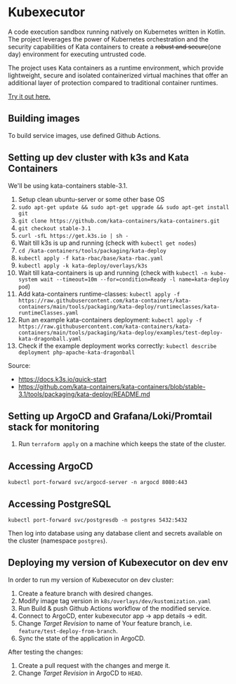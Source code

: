# Kubexecutor

A code execution sandbox running natively on Kubernetes written in Kotlin. 
The project leverages the power of Kubernetes orchestration and the security capabilities
of Kata containers to create a ~~robust and secure~~(one day) environment for executing untrusted code.

The project uses Kata containers as a runtime environment, which provide lightweight, secure and isolated containerized
virtual machines that offer an additional layer of protection compared to traditional container runtimes.

[Try it out here.](https://kube.skni.edu.pl/)

## Building images
To build service images, use defined Github Actions.

## Setting up dev cluster with k3s and Kata Containers
We'll be using kata-containers stable-3.1.
1. Setup clean ubuntu-server or some other base OS
2. `sudo apt-get update && sudo apt-get upgrade && sudo apt-get install git`
3. `git clone https://github.com/kata-containers/kata-containers.git`
4. `git checkout stable-3.1`
5. `curl -sfL https://get.k3s.io | sh -`
6. Wait till k3s is up and running (check with `kubectl get nodes`)
7. `cd /kata-containers/tools/packaging/kata-deploy`
8. `kubectl apply -f kata-rbac/base/kata-rbac.yaml`
9. `kubectl apply -k kata-deploy/overlays/k3s`
10. Wait till kata-containers is up and running (check with `kubectl -n kube-system wait --timeout=10m --for=condition=Ready -l name=kata-deploy pod`)
11. Add kata-containers runtime-classes: `kubectl apply -f https://raw.githubusercontent.com/kata-containers/kata-containers/main/tools/packaging/kata-deploy/runtimeclasses/kata-runtimeClasses.yaml`
12. Run an example kata-containers deployment: `kubectl apply -f https://raw.githubusercontent.com/kata-containers/kata-containers/main/tools/packaging/kata-deploy/examples/test-deploy-kata-dragonball.yaml`
13. Check if the example deployment works correctly: `kubectl describe deployment php-apache-kata-dragonball`

Source:
* https://docs.k3s.io/quick-start
* https://github.com/kata-containers/kata-containers/blob/stable-3.1/tools/packaging/kata-deploy/README.md

## Setting up ArgoCD and Grafana/Loki/Promtail stack for monitoring
1. Run `terraform apply` on a machine which keeps the state of the cluster.

## Accessing ArgoCD

```shell
kubectl port-forward svc/argocd-server -n argocd 8080:443
```

## Accessing PostgreSQL

```shell
kubectl port-forward svc/postgresdb -n postgres 5432:5432
```
Then log into database using any database client and secrets available on the cluster (namespace `postgres`).

## Deploying my version of Kubexecutor on dev env

In order to run my version of Kubexecutor on dev cluster:
1. Create a feature branch with desired changes.
2. Modify image tag version in `k8s/overlays/dev/kustomization.yaml`
3. Run Build & push Github Actions workflow of the modified service.
4. Connect to ArgoCD, enter kubexecutor app -> app details -> edit.
5. Change *Target Revision* to name of Your feature branch, i.e. `feature/test-deploy-from-branch`.
6. Sync the state of the application in ArgoCD.

After testing the changes:
1. Create a pull request with the changes and merge it.
2. Change *Target Revision* in ArgoCD to `HEAD`.